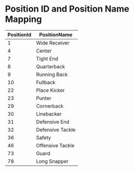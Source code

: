 # Position ID and Position Name Mapping

| PositionId | PositionName     |
|------------|------------------|
| 1          | Wide Receiver     |
| 4          | Center            |
| 7          | Tight End         |
| 8          | Quarterback       |
| 9          | Running Back      |
| 10         | Fullback          |
| 22         | Place Kicker      |
| 23         | Punter            |
| 29         | Cornerback        |
| 30         | Linebacker        |
| 31         | Defensive End     |
| 32         | Defensive Tackle  |
| 36         | Safety            |
| 46         | Offensive Tackle  |
| 73         | Guard             |
| 78         | Long Snapper      |
